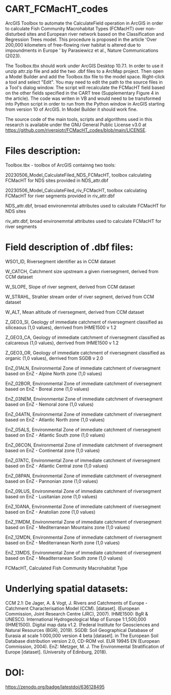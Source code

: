 # CART_FCMacHT_codes
ArcGIS Toolbox to automate the CalculateField operation in ArcGIS in order to calculate Fish Community Macrohabitat Types (FCMacHT) over non-disturbed sites and European river network based on the Classification and Regression Trees model. This procedure is proposed in the article 'Over 200,000 kilometers of free-flowing river habitat is altered due to impoundments in Europe ' by Parasiewicz et al., Nature Communications (2023). 

The Toolbox.tbx should work under ArcGIS Desktop 10.7.1. In order to use it unzip attr.zip file and add the two .dbf files to a ArcMap project. Then open a Model Builder and add the Toolbox.tbx file to the model space. Right-click a tool and select "Edit". You may need to edit the path to the source files in a Tool's dialog window. The script will recalculate the FCMacHT field based on the other fields specified in the CART tree (Supplementary Figure 4 in the article).
The code was writen in VB and would need to be transformed into Python script in order to run from the Python window in ArcGIS starting from version 10 of ArcGIS. In Model Builder it should work fine. 

The source code of the main tools, scripts and algorithms used in this research is available under the GNU General Public License v3.0 at https://github.com/riverpiotr/FCMacHT_codes/blob/main/LICENSE. 

# Files description:

Toolbox.tbx - toolbox of ArcGIS containng two tools:

  20230506_Model_CalculateFiled_NDS_FCMacHT, toolbox calculating FCMacHT for NDS sites provided in NDS_attr.dbf
  
  20230506_Model_CalculateFiled_riv_FCMacHT, toolbox calculating FCMacHT for river segments provided in riv_attr.dbf
  
NDS_attr.dbf, broad environemntal attributes used to calculate FCMacHT for NDS sites

riv_attr.dbf, broad environemntal attributes used to calculate FCMacHT for river segments 



# Field description of .dbf files:


WSO1_ID,	Riversegment identifier as in CCM dataset

W_CATCH,	Catchment size upstream a given riversegment, derived from CCM dataset

W_SLOPE,	Slope of river segment, derived from CCM dataset

W_STRAHL,	Strahler stream order of river segment, derived from CCM dataset

W_ALT,	Mean altitude of riversegment, derived from CCM dataset

Z_GEO3_SI,	Geology of immediate catchment of riversegment classified as siliceaous (1,0 values), derrived from IHME1500 v 1.2

Z_GEO3_CA,	Geology of immediate catchment of riversegment classified as calcareous (1,0 values), derrived from IHME1500 v 1.2

Z_GEO3_OR,	Geology of immediate catchment of riversegment classified as organic (1,0 values), derrived from SGDB v 2.0

EnZ_01ALN,	Environmental Zone of immediate catchment of riversegment based on EnZ - Alpine North zone (1,0 values)

EnZ_02BOR,	Environmental Zone of immediate catchment of riversegment based on EnZ - Boreal zone (1,0 values)

EnZ_03NEM,	Environmental Zone of immediate catchment of riversegment based on EnZ - Nemoral zone (1,0 values)

EnZ_04ATN,	Environmental Zone of immediate catchment of riversegment based on EnZ - Atlantic North zone (1,0 values)

EnZ_05ALS,	Environmental Zone of immediate catchment of riversegment based on EnZ - Atlantic South zone (1,0 values)

EnZ_06CON,	Environmental Zone of immediate catchment of riversegment based on EnZ - Continental zone (1,0 values)

EnZ_07ATC,	Environmental Zone of immediate catchment of riversegment based on EnZ - Atlantic Central zone (1,0 values)

EnZ_08PAN,	Environmental Zone of immediate catchment of riversegment based on EnZ - Pannonian zone (1,0 values)

EnZ_09LUS,	Environmental Zone of immediate catchment of riversegment based on EnZ - Lusitanian zone (1,0 values)

EnZ_10ANA,	Environmental Zone of immediate catchment of riversegment based on EnZ - Anatolian zone (1,0 values)

EnZ_11MDM,	Environmental Zone of immediate catchment of riversegment based on EnZ - Mediterranean Mountains zone (1,0 values)

EnZ_12MDN,	Environmental Zone of immediate catchment of riversegment based on EnZ - Mediterranean North zone (1,0 values)

EnZ_13MDS,	Environmental Zone of immediate catchment of riversegment based on EnZ - Meaditerranean South zone (1,0 values)

FCMacHT,	Calculated Fish Community Macrohabitat Type 



# Underlying spatial datasets:

CCM 2.1: De Jager, A. & Vogt, J. Rivers and Catchments of Europe - Catchment Characterisation Model (CCM). [dataset]. (European Commission, Joint Research Centre (JRC), 2007).
IHME1500: BgR & UNESCO. International Hydrogeological Map of Europe 1:1,500,000 (IHME1500). Digital map data v1.2. (Federal Institute for Geosciences and Natural Resources (BGR), 2019).
SGDB: Soil Geographical Database of Eurasia at scale 1:000,000 version 4 beta [dataset]. in The European Soil Database distribution version 2.0, CD-ROM vol. EUR 19945 EN (European Commission, 2004).
EnZ: Metzger, M. J. The Environmental Stratification of Europe [dataset]. (University of Edinburg, 2018).

# DOI: 
https://zenodo.org/badge/latestdoi/636128495

